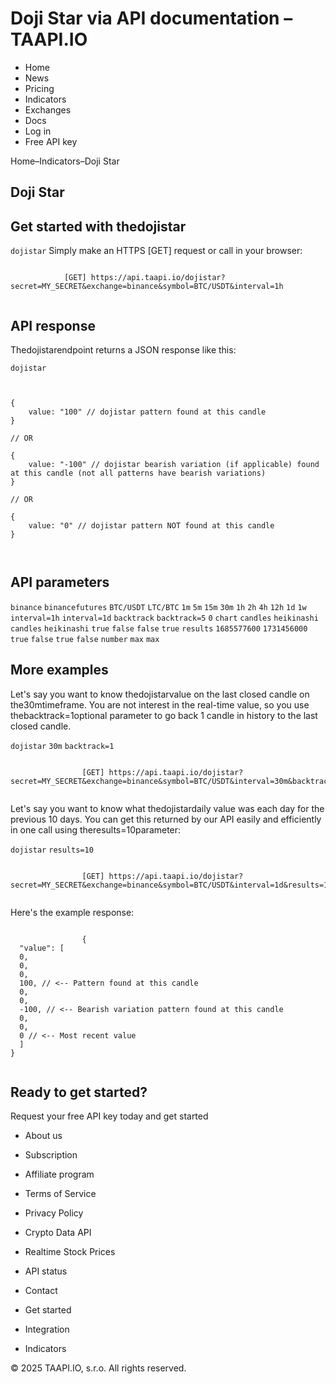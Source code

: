 # Doji Star via API documentation – TAAPI.IO

- Home
- News
- Pricing
- Indicators
- Exchanges
- Docs
- Log in
- Free API key

Home–Indicators–Doji Star


## Doji Star

## Get started with thedojistar
`dojistar` Simply make an HTTPS [GET] request or call in your browser:


```

			[GET] https://api.taapi.io/dojistar?secret=MY_SECRET&exchange=binance&symbol=BTC/USDT&interval=1h
		
```

## API response
Thedojistarendpoint returns a JSON response like this:

`dojistar` 
```

			
{
    value: "100" // dojistar pattern found at this candle
}
				
// OR

{
    value: "-100" // dojistar bearish variation (if applicable) found at this candle (not all patterns have bearish variations)
}
				
// OR
				
{
    value: "0" // dojistar pattern NOT found at this candle
}
			
		
```

## API parameters
`binance` `binancefutures` `BTC/USDT` `LTC/BTC` `1m` `5m` `15m` `30m` `1h` `2h` `4h` `12h` `1d` `1w` `interval=1h` `interval=1d` `backtrack` `backtrack=5` `0` `chart` `candles` `heikinashi` `candles` `heikinashi` `true` `false` `false` `true` `results` `1685577600` `1731456000` `true` `false` `true` `false` `number` `max` `max` 
## More examples
Let's say you want to know thedojistarvalue on the last closed candle on the30mtimeframe. You are not interest in the real-time value, so you use thebacktrack=1optional parameter to go back 1 candle in history to the last closed candle.

`dojistar` `30m` `backtrack=1` 
```

				[GET] https://api.taapi.io/dojistar?secret=MY_SECRET&exchange=binance&symbol=BTC/USDT&interval=30m&backtrack=1
			
```
Let's say you want to know what thedojistardaily value was each day for the previous 10 days. You can get this returned by our API easily and efficiently in one call using theresults=10parameter:

`dojistar` `results=10` 
```

				[GET] https://api.taapi.io/dojistar?secret=MY_SECRET&exchange=binance&symbol=BTC/USDT&interval=1d&results=10
			
```
Here's the example response:


```

				{
  "value": [
  0,
  0,
  0,
  100, // <-- Pattern found at this candle
  0,
  0,
  -100, // <-- Bearish variation pattern found at this candle
  0,
  0,
  0 // <-- Most recent value 
  ]
}
			
```

## Ready to get started?
Request your free API key today and get started

- About us
- Subscription
- Affiliate program
- Terms of Service
- Privacy Policy
- Crypto Data API
- Realtime Stock Prices
- API status
- Contact

- Get started
- Integration
- Indicators

© 2025 TAAPI.IO, s.r.o. All rights reserved.


